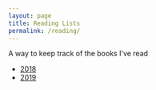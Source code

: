 ```yaml
---
layout: page
title: Reading Lists
permalink: /reading/
---
```


<div id="main">
  <p>A way to keep track of the books I've read</p>
  <ul>
    <li><a href="/reading/2018">2018</a></li>
    <li><a href="/reading/2019">2019</a></li>
  </ul>
</div> 

